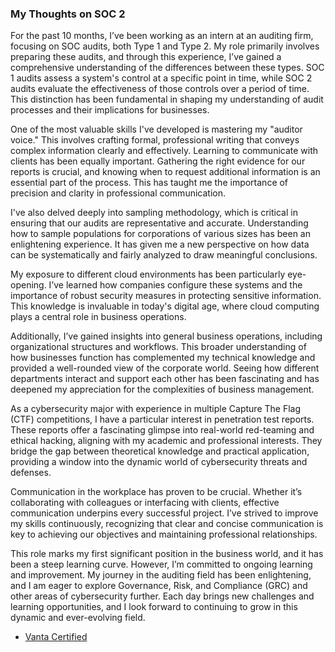 ### My Thoughts on SOC 2

For the past 10 months, I’ve been working as an intern at an auditing firm, focusing on SOC audits, both Type 1 and Type 2. My role primarily involves preparing these audits, and through this experience, I’ve gained a comprehensive understanding of the differences between these types. SOC 1 audits assess a system's control at a specific point in time, while SOC 2 audits evaluate the effectiveness of those controls over a period of time. This distinction has been fundamental in shaping my understanding of audit processes and their implications for businesses.

One of the most valuable skills I've developed is mastering my "auditor voice." This involves crafting formal, professional writing that conveys complex information clearly and effectively. Learning to communicate with clients has been equally important. Gathering the right evidence for our reports is crucial, and knowing when to request additional information is an essential part of the process. This has taught me the importance of precision and clarity in professional communication.

I've also delved deeply into sampling methodology, which is critical in ensuring that our audits are representative and accurate. Understanding how to sample populations for corporations of various sizes has been an enlightening experience. It has given me a new perspective on how data can be systematically and fairly analyzed to draw meaningful conclusions.

My exposure to different cloud environments has been particularly eye-opening. I’ve learned how companies configure these systems and the importance of robust security measures in protecting sensitive information. This knowledge is invaluable in today's digital age, where cloud computing plays a central role in business operations.

Additionally, I’ve gained insights into general business operations, including organizational structures and workflows. This broader understanding of how businesses function has complemented my technical knowledge and provided a well-rounded view of the corporate world. Seeing how different departments interact and support each other has been fascinating and has deepened my appreciation for the complexities of business management.

As a cybersecurity major with experience in multiple Capture The Flag (CTF) competitions, I have a particular interest in penetration test reports. These reports offer a fascinating glimpse into real-world red-teaming and ethical hacking, aligning with my academic and professional interests. They bridge the gap between theoretical knowledge and practical application, providing a window into the dynamic world of cybersecurity threats and defenses.

Communication in the workplace has proven to be crucial. Whether it’s collaborating with colleagues or interfacing with clients, effective communication underpins every successful project. I’ve strived to improve my skills continuously, recognizing that clear and concise communication is key to achieving our objectives and maintaining professional relationships.

This role marks my first significant position in the business world, and it has been a steep learning curve. However, I’m committed to ongoing learning and improvement. My journey in the auditing field has been enlightening, and I am eager to explore Governance, Risk, and Compliance (GRC) and other areas of cybersecurity further. Each day brings new challenges and learning opportunities, and I look forward to continuing to grow in this dynamic and ever-evolving field.

- [Vanta Certified](https://vanta-audit-academy.workramp.io/certificate/_ocrdLGSkA)